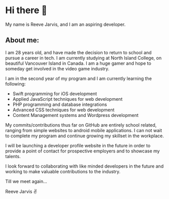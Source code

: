 # Hi there 👋 

My name is Reeve Jarvis, and I am an aspiring developer.


## About me:

I am 28 years old, and have made the decision to return to school and pursue a career in tech. I am currently studying at North Island College, on beautiful Vancouver Island in Canada. I am a huge gamer and hope to someday get involved in the video game industry.

I am in the second year of my program and I am currently learning the following:

 - Swift programming for iOS development
 - Applied JavaScript techniques for web development
 - PHP programming and database integrations
 - Advanced CSS techniques for web development
 - Content Management systems and Wordpress development

My commits/contributions thus far on GitHub are entirely school related, ranging from simple websites to android mobile applications. I can not wait to complete my program and continue growing my skillset in the workplace. 

I will be launching a developer profile website in the future in order to provide a point of contact for prospective employers and to showcase my talents.

I look forward to collaborating with like minded developers in the future and working to make valuable contributions to the industry.

Till we meet again...

Reeve Jarvis ✌️

<!--
**ItsJustJarvis/ItsJustJarvis** is a ✨ _special_ ✨ repository because its `README.md` (this file) appears on your GitHub profile.

Here are some ideas to get you started:

- 🔭 I’m currently working on ...
- 🌱 I’m currently learning ...
- 👯 I’m looking to collaborate on ...
- 🤔 I’m looking for help with ...
- 💬 Ask me about ...
- 📫 How to reach me: ...
- 😄 Pronouns: ...
- ⚡ Fun fact: ...
-->

